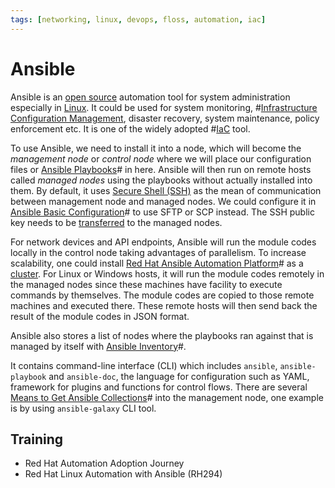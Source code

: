 ```yaml
---
tags: [networking, linux, devops, floss, automation, iac]
---
```


# Ansible

Ansible is an [open source](202110161031.md) automation tool for system
administration especially in [Linux](202204081225.md). It could be used
for system monitoring, #[Infrastructure Configuration Management](202205041217.md),
disaster recovery, system maintenance, policy enforcement etc. It is one of the
widely adopted #[IaC](202206061419.md) tool.

To use Ansible, we need to install it into a node, which will become the
*management node* or *control node* where we will place our configuration files
or [Ansible Playbooks](202204272036.md)# in here. Ansible will then run on
remote hosts called *managed nodes* using the playbooks without actually
installed into them. By default, it uses [Secure Shell (SSH)](202205191908.md)
as the mean of communication between management node and managed nodes. We could
configure it in [Ansible Basic Configuration](202204302318.md)# to use SFTP or
SCP instead. The SSH public key needs to be [transferred](202204272031.md) to
the managed nodes.

For network devices and API endpoints, Ansible will run the module codes locally
in the control node taking advantages of parallelism. To increase scalability,
one could install [Red Hat Ansible Automation Platform](202204292323.md)# as a
[cluster](202304251207.md). For Linux or Windows hosts, it will run the module
codes remotely in the managed nodes since these machines have facility to
execute commands by themselves. The module codes are copied to those remote
machines and executed there. These remote hosts will then send back the result
of the module codes in JSON format.

Ansible also stores a list of nodes where the playbooks ran against that is
managed by itself with [Ansible Inventory](202204272043.md)#.

It contains command-line interface (CLI) which includes `ansible`,
`ansible-playbook` and `ansible-doc`, the language for configuration such as
YAML, framework for plugins and functions for control flows. There are several
[Means to Get Ansible Collections](202205051149.md)# into the management node,
one example is by using `ansible-galaxy` CLI tool.

## Training

- Red Hat Automation Adoption Journey
- Red Hat Linux Automation with Ansible (RH294)
